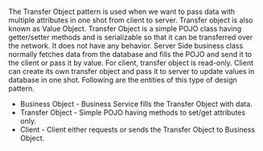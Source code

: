 The Transfer Object pattern is used when we want to pass data with multiple attributes in one shot from client to server. Transfer object is also known as Value Object. Transfer Object is a simple POJO class having getter/setter methods and is serializable so that it can be transferred over the network. It does not have any behavior. Server Side business class normally fetches data from the database and fills the POJO and send it to the client or pass it by value. For client, transfer object is read-only. Client can create its own transfer object and pass it to server to update values in database in one shot. Following are the entities of this type of design pattern. 
- Business Object - Business Service fills the Transfer Object with data. 
- Transfer Object - Simple POJO having methods to set/get attributes only. 
- Client - Client either requests or sends the Transfer Object to Business Object. 